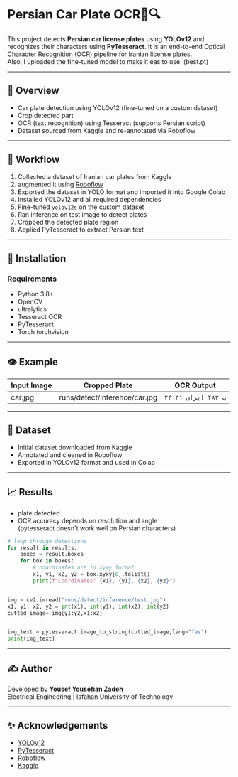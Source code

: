 # Persian Car Plate OCR🚗🔍

This project detects **Persian car license plates** using **YOLOv12** and recognizes their characters using **PyTesseract**. It is an end-to-end Optical Character Recognition (OCR) pipeline for Iranian license plates.<br>
Also, I uploaded the fine-tuned model to make it eas to use. (best.pt)

---

## 🔌 Overview

- Car plate detection using YOLOv12 (fine-tuned on a custom dataset)
- Crop detected part
- OCR (text recognition) using Tesseract (supports Persian script)
- Dataset sourced from Kaggle and re-annotated via Roboflow

---

## 🔄 Workflow

1. Collected a dataset of Iranian car plates from Kaggle
2. augmented it using [Roboflow](https://roboflow.com/)
3. Exported the dataset in YOLO format and imported it into Google Colab
4. Installed YOLOv12 and all required dependencies
5. Fine-tuned `yolov12s` on the custom dataset
6. Ran inference on test image to detect plates
7. Cropped the detected plate region
8. Applied PyTesseract to extract Persian text

---

## 🔧 Installation

### Requirements

- Python 3.8+
- OpenCV
- ultralytics
- Tesseract OCR
- PyTesseract
- Torch torchvision

---

## 👁️ Example

| Input Image |          Cropped Plate        |    OCR Output     |
|-------------|-------------------------------|-------------------|
| car.jpg     | runs/detect/inference/car.jpg | `۲۴ ب ۴۸۳ ایران ۳۱` |

---

## 📂 Dataset

- Initial dataset downloaded from Kaggle
- Annotated and cleaned in Roboflow
- Exported in YOLOv12 format and used in Colab

---

## 📈 Results

- plate detected
- OCR accuracy depends on resolution and angle <br>
  (pytesseract doesn't work well on Persian characters)<br>
```python
# loop through detections
for result in results:
    boxes = result.boxes
    for box in boxes:
        # coordinates are in xyxy format
        x1, y1, x2, y2 = box.xyxy[0].tolist()
        print(f"Coordinates: {x1}, {y1}, {x2}, {y2}")


img = cv2.imread("runs/detect/inference/test.jpg")
x1, y1, x2, y2 = int(x1), int(y1), int(x2), int(y2)
cutted_image= img[y1:y2,x1:x2]


img_text = pytesseract.image_to_string(cutted_image,lang="fas")
print(img_text)
```
---

## ✍️ Author

Developed by **Yousef Yousefian Zadeh**  
Electrical Engineering | Isfahan University of Technology

---

## ✨ Acknowledgements

- [YOLOv12](https://github.com/YuriSizov/YOLOv12)
- [PyTesseract](https://github.com/madmaze/pytesseract)
- [Roboflow](https://roboflow.com)
- [Kaggle](https://www.kaggle.com)
